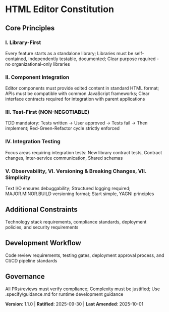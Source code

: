 <!--
Sync Impact Report
Version change: 1.1.0 → 1.1.0
Modified principles: None
Added sections: None
Removed sections: None
Templates requiring updates:
  ✅ .specify/templates/plan-template.md - Verified alignment
  ✅ .specify/templates/spec-template.md - Verified alignment
  ✅ .specify/templates/tasks-template.md - Verified alignment
Follow-up TODOs: None
-->

# HTML Editor Constitution

## Core Principles

### I. Library-First
<!-- Example: I. Library-First -->
Every feature starts as a standalone library; Libraries must be self-contained, independently testable, documented; Clear purpose required - no organizational-only libraries
<!-- Example: Every feature starts as a standalone library; Libraries must be self-contained, independently testable, documented; Clear purpose required - no organizational-only libraries -->

### II. Component Integration
Editor components must provide edited content in standard HTML format; APIs must be compatible with common JavaScript frameworks; Clear interface contracts required for integration with parent applications
<!-- Principle updated to reflect component-based architecture instead of CLI -->

### III. Test-First (NON-NEGOTIABLE)
<!-- Example: III. Test-First (NON-NEGOTIABLE) -->
TDD mandatory: Tests written → User approved → Tests fail → Then implement; Red-Green-Refactor cycle strictly enforced
<!-- Example: TDD mandatory: Tests written → User approved → Tests fail → Then implement; Red-Green-Refactor cycle strictly enforced -->

### IV. Integration Testing
<!-- Example: IV. Integration Testing -->
Focus areas requiring integration tests: New library contract tests, Contract changes, Inter-service communication, Shared schemas
<!-- Example: Focus areas requiring integration tests: New library contract tests, Contract changes, Inter-service communication, Shared schemas -->

### V. Observability, VI. Versioning & Breaking Changes, VII. Simplicity
<!-- Example: V. Observability, VI. Versioning & Breaking Changes, VII. Simplicity -->
Text I/O ensures debuggability; Structured logging required; MAJOR.MINOR.BUILD versioning format; Start simple, YAGNI principles
<!-- Example: Text I/O ensures debuggability; Structured logging required; Or: MAJOR.MINOR.BUILD format; Or: Start simple, YAGNI principles -->

## Additional Constraints
<!-- Example: Additional Constraints, Security Requirements, Performance Standards, etc. -->

Technology stack requirements, compliance standards, deployment policies, and security requirements
<!-- Example: Technology stack requirements, compliance standards, deployment policies, etc. -->

## Development Workflow
<!-- Example: Development Workflow, Review Process, Quality Gates, etc. -->

Code review requirements, testing gates, deployment approval process, and CI/CD pipeline standards
<!-- Example: Code review requirements, testing gates, deployment approval process, etc. -->

## Governance
<!-- Example: Constitution supersedes all other practices; Amendments require documentation, approval, migration plan -->

All PRs/reviews must verify compliance; Complexity must be justified; Use .specify/guidance.md for runtime development guidance
<!-- Example: All PRs/reviews must verify compliance; Complexity must be justified; Use .specify/guidance.md for runtime development guidance -->

**Version**: 1.1.0 | **Ratified**: 2025-09-30 | **Last Amended**: 2025-10-01